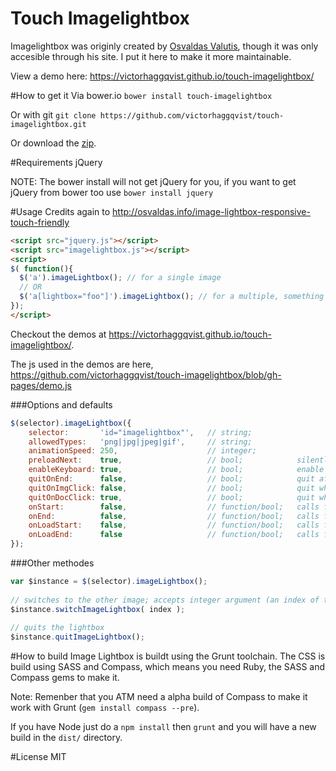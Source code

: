 Touch Imagelightbox
==============
Imagelightbox was originly created by [Osvaldas Valutis](http://osvaldas.info/image-lightbox-responsive-touch-friendly), though it was only accesible through his site. I put it here to make it more maintainable.

View a demo here: https://victorhaggqvist.github.io/touch-imagelightbox/

#How to get it
Via bower.io `bower install touch-imagelightbox`

Or with git `git clone https://github.com/victorhaggqvist/touch-imagelightbox.git`

Or download the [zip](https://github.com/victorhaggqvist/touch-imagelightbox/archive/master.zip).

#Requirements
jQuery

NOTE: The bower install will not get jQuery for you, if you want to get jQuery from bower too use `bower install jquery`

#Usage
Credits again to http://osvaldas.info/image-lightbox-responsive-touch-friendly
```html
<script src="jquery.js"></script>
<script src="imagelightbox.js"></script>
<script>
$( function(){
  $('a').imageLightbox(); // for a single image
  // OR
  $('a[lightbox="foo"]').imageLightbox(); // for a multiple, something likte this
});
</script>
```

Checkout the demos at https://victorhaggqvist.github.io/touch-imagelightbox/.

The js used in the demos are here, https://github.com/victorhaggqvist/touch-imagelightbox/blob/gh-pages/demo.js 

###Options and defaults
```js
$(selector).imageLightbox({
    selector:       'id="imagelightbox"',   // string;
    allowedTypes:   'png|jpg|jpeg|gif',     // string;
    animationSpeed: 250,                    // integer;
    preloadNext:    true,                   // bool;            silently preload the next image
    enableKeyboard: true,                   // bool;            enable keyboard shortcuts (arrows Left/Right and Esc)
    quitOnEnd:      false,                  // bool;            quit after viewing the last image
    quitOnImgClick: false,                  // bool;            quit when the viewed image is clicked
    quitOnDocClick: true,                   // bool;            quit when anything but the viewed image is clicked
    onStart:        false,                  // function/bool;   calls function when the lightbox starts
    onEnd:          false,                  // function/bool;   calls function when the lightbox quits
    onLoadStart:    false,                  // function/bool;   calls function when the image load begins
    onLoadEnd:      false                   // function/bool;   calls function when the image finishes loading
});
```

###Other methodes
```js
var $instance = $(selector).imageLightbox();
 
// switches to the other image; accepts integer argument (an index of the desired image)
$instance.switchImageLightbox( index );
 
// quits the lightbox
$instance.quitImageLightbox();
```

#How to build
Image Lightbox is buildt using the Grunt toolchain. The CSS is build using SASS and Compass, which means you need Ruby, the SASS and Compass gems to make it. 

Note: Remenber that you ATM need a alpha build of Compass to make it work with Grunt (`gem install compass --pre`).

If you have Node just do a `npm install` then `grunt` and you will have a new build in the `dist/` directory.

#License
MIT
